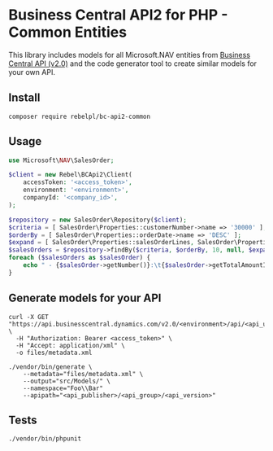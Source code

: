 # Business Central API2 for PHP - Common Entities
This library includes models for all Microsoft.NAV entities from [Business Central API (v2.0)](https://learn.microsoft.com/en-us/dynamics365/business-central/dev-itpro/api-reference/v2.0/)
and the code generator tool to create similar models for your own API. 

## Install
```shell
composer require rebelpl/bc-api2-common
```

## Usage
```php
use Microsoft\NAV\SalesOrder;

$client = new Rebel\BCApi2\Client(
    accessToken: '<access_token>',
    environment: '<environment>',
    companyId: '<company_id>',
);

$repository = new SalesOrder\Repository($client);
$criteria = [ SalesOrder\Properties::customerNumber->name => '30000' ];
$orderBy = [ SalesOrder\Properties::orderDate->name => 'DESC' ];
$expand = [ SalesOrder\Properties::salesOrderLines, SalesOrder\Properties::customer ];
$salesOrders = $repository->findBy($criteria, $orderBy, 10, null, $expand);
foreach ($salesOrders as $salesOrder) {
    echo " - {$salesOrder->getNumber()}:\t{$salesOrder->getTotalAmountIncludingTax()} {$salesOrder->getCurrencyCode()}\n"; 
}
```

## Generate models for your API
```shell
curl -X GET "https://api.businesscentral.dynamics.com/v2.0/<environment>/api/<api_ublisher>/<api_group>/<api_version>/$metadata" \
  -H "Authorization: Bearer <access_token>" \
  -H "Accept: application/xml" \
  -o files/metadata.xml

./vendor/bin/generate \
    --metadata="files/metadata.xml" \
    --output="src/Models/" \
    --namespace="Foo\\Bar"
    --apipath="<api_publisher>/<api_group>/<api_version>"
```

## Tests
```shell
./vendor/bin/phpunit
```